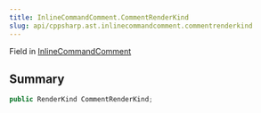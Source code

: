 ```yaml
---
title: InlineCommandComment.CommentRenderKind
slug: api/cppsharp.ast.inlinecommandcomment.commentrenderkind
---
```

Field in [InlineCommandComment](/api/cppsharp/ast/inlinecommandcomment)

## Summary



```csharp
public RenderKind CommentRenderKind;
```

